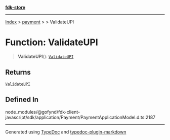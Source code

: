 [**fdk-store**](../../../README.md)
***

[Index](../../../API.md) > [payment](../../README.md) > [<internal>](../README.md) > ValidateUPI

# Function: ValidateUPI

> **ValidateUPI**(): [`ValidateUPI`](../type-aliases/type-alias.ValidateUPI.md)

## Returns

[`ValidateUPI`](../type-aliases/type-alias.ValidateUPI.md)

## Defined In

node\_modules/@gofynd/fdk-client-javascript/sdk/application/Payment/PaymentApplicationModel.d.ts:2187

***
Generated using [TypeDoc](https://typedoc.org/) and [typedoc-plugin-markdown](https://www.npmjs.com/package/typedoc-plugin-markdown)
